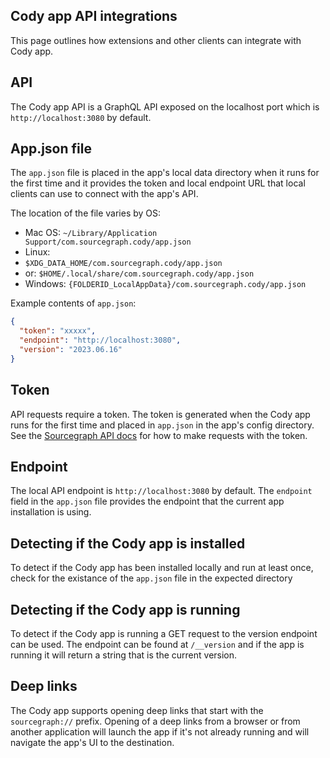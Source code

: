 ## Cody app API integrations

This page outlines how extensions and other clients can integrate with Cody app.

## API

The Cody app API is a GraphQL API exposed on the localhost port which is `http://localhost:3080` by default.

## App.json file

The `app.json` file is placed in the app's local data directory when it runs for the first time and it provides the token and local endpoint URL that local clients can use to connect with the app's API.

The location of the file varies by OS:

- Mac OS: `~/Library/Application Support/com.sourcegraph.cody/app.json`
- Linux:
 - `$XDG_DATA_HOME/com.sourcegraph.cody/app.json`
 - or: `$HOME/.local/share/com.sourcegraph.cody/app.json`
- Windows: `{FOLDERID_LocalAppData}/com.sourcegraph.cody/app.json`

Example contents of `app.json`:

```json
{
  "token": "xxxxx",
  "endpoint": "http://localhost:3080",
  "version": "2023.06.16"
}
```

## Token

API requests require a token. The token is generated when the Cody app runs for the first time and placed in `app.json` in the app's config directory. See the [Sourcegraph API docs](../../../api/graphql/index.md) for how to make requests with the token.

## Endpoint

The local API endpoint is `http://localhost:3080` by default. The `endpoint` field in the `app.json` file provides the endpoint that the current app installation is using.

## Detecting if the Cody app is installed

To detect if the Cody app has been installed locally and run at least once, check for the existance of the `app.json` file in the expected directory

## Detecting if the Cody app is running

To detect if the Cody app is running a GET request to the version endpoint can be used.  The endpoint can be found at `/__version` and if the app is running it will return a string that is the current version.
## Deep links

The Cody app supports opening deep links that start with the `sourcegraph://` prefix. Opening of a deep links from a browser or from another application will launch the app if it's not already running and will navigate the app's UI to the destination.

